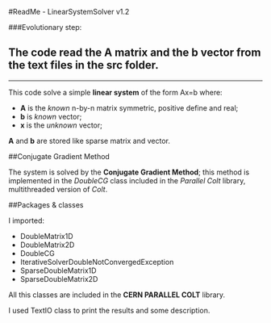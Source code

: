 #ReadMe - LinearSystemSolver v1.2

###Evolutionary step:

The code read the **A** matrix and the **b** vector from the text files in the src folder.
------------------------------------------------------------------------------------------
------------------------------------------------------------------------------------------

This code solve a simple **linear system** of the form Ax=b where:

* **A** is the *known* n-by-n matrix symmetric, positive define and real;
* **b** is *known* vector;
* **x** is the *unknown* vector;

**A** and **b** are stored like sparse matrix and vector.

##Conjugate Gradient Method

The system is solved by the **Conjugate Gradient Method**; this method is implemented in the *DoubleCG* class included in the *Parallel Colt* library, multithreaded version of *Colt*.


##Packages & classes

I imported:

- DoubleMatrix1D
- DoubleMatrix2D
- DoubleCG
- IterativeSolverDoubleNotConvergedException
- SparseDoubleMatrix1D
- SparseDoubleMatrix2D

All this classes are included in the **CERN PARALLEL COLT** library.   

I used TextIO class to print the results and some description.